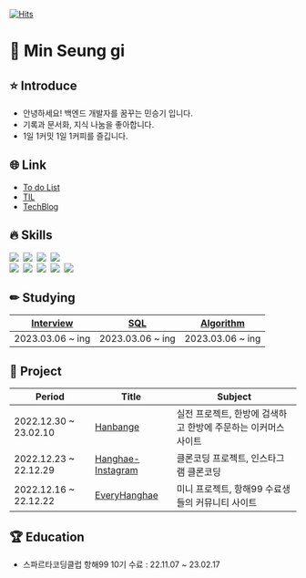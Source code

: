 <!-- <img align='rignt' src="http://mazassumnida.wtf/api/v2/generate_badge?boj=seungit">
 -->
[![Hits](https://hits.seeyoufarm.com/api/count/incr/badge.svg?url=https%3A%2F%2Fgithub.com%2FseunGit&count_bg=%233D4247&title_bg=%23A6A4A4&icon=&icon_color=%23FFFFFF&title=hits&edge_flat=false)](https://hits.seeyoufarm.com)
<h1> 🌱 Min Seung gi </h1>

## ⭐️ Introduce
- 안녕하세요! 백엔드 개발자를 꿈꾸는 민승기 입니다.
- 기록과 문서화, 지식 나눔을 좋아합니다.
- 1일 1커밋 1일 1커피를 즐깁니다.

## 🌐 **Link**
- [To do List](https://github.com/users/seunGit/projects/1)
- [TIL](https://github.com/seunGit/TIL-TodayILearned)
- [TechBlog](https://seungit.oopy.io/) 

  
## 🔥 **Skills**
<p align="left">
  <img src="https://img.shields.io/badge/html5-E34F26?style=for-the-badge&logo=html5&logoColor=white">&nbsp
  <img src="https://img.shields.io/badge/css-1572B6?style=for-the-badge&logo=css3&logoColor=white">&nbsp
  <img src="https://img.shields.io/badge/java-007396?style=for-the-badge&logo=java&logoColor=white">&nbsp
  <img src="https://img.shields.io/badge/spring-6DB33F?style=for-the-badge&logo=spring&logoColor=white">&nbsp
  <br>
  <img src="https://img.shields.io/badge/mysql-4479A1?style=for-the-badge&logo=mysql&logoColor=white">&nbsp
  <img src="https://img.shields.io/badge/gradle-02303A?style=for-the-badge&logo=gradle&logoColor=white">&nbsp
  <img src="https://img.shields.io/badge/aws-232F3E?style=for-the-badge&logo=amazonaws&logoColor=white">&nbsp
  <img src="https://img.shields.io/badge/github-181717?style=for-the-badge&logo=github&logoColor=white">&nbsp
  <img src="https://img.shields.io/badge/git-F05032?style=for-the-badge&logo=git&logoColor=white">&nbsp

<br>
 
## ✏ **Studying**
[Interview](https://github.com/Step-By-Step-Study-Group/Tech-Interview-Study)|[SQL](https://github.com/seunGit/Database-Study)|[Algorithm](https://github.com/seunGit/Algorism-Study)
--|--|--
2023.03.06 ~ ing|2023.03.06 ~ ing|2023.03.06 ~ ing

  
## 🌈 **Project**
Period|Title|Subject
--|---|---
2022.12.30 ~ 23.02.10|[Hanbange](https://github.com/Challenge-Hanbang-E)|실전 프로젝트, 한방에 검색하고 한방에 주문하는 이커머스 사이트
2022.12.23 ~ 22.12.29|[Hanghae-Instagram](https://github.com/seunGit/Hanghae-Instagram)|클론코딩 프로젝트, 인스타그램 클론코딩
2022.12.16 ~ 22.12.22|[EveryHanghae](https://github.com/seunGit/Everyhanghae)|미니 프로젝트, 항해99 수료생들의 커뮤니티 사이트

## 🏆 Education
- 스파르타코딩클럽 항해99 10기 수료 : 22.11.07 ~ 23.02.17


<!--
![HTML5](https://img.shields.io/badge/HTML5-E34F26.svg?&style=for-the-badge&logo=HTML5&logoColor=white)
![Java](https://img.shields.io/badge/Java-007396.svg?&style=for-the-badge&logo=Java&logoColor=white)
![CSS3](https://img.shields.io/badge/CSS3-1572B6.svg?&style=for-the-badge&logo=CSS3&logoColor=white)


[![Tech Blog Badge](http://img.shields.io/badge/-Tech%20blog-black?style=flat-square&logo=github&link=https://seungit.tistory.com/)](https://seungit.tistory.com/)
[![Gmail Badge](https://img.shields.io/badge/Gmail-d14836?style=flat-square&logo=Gmail&logoColor=white&link=mailto:minsg3669@gmail.com)](mailto:minsg3669@gmail.com)
[![Naver Badge](https://img.shields.io/badge/Naver-03C75A?style=flat-square&logo=Naver&logoColor=white&link=mailto:msg3669@naver.com)](mailto:msg3669@naver.com) -->

<!--
**seunGit/seunGit** is a ✨ _special_ ✨ repository because its `README.md` (this file) appears on your GitHub profile.

Here are some ideas to get you started:

- 🔭 I’m currently working on ...
- 🌱 I’m currently learning ...
- 👯 I’m looking to collaborate on ...
- 🤔 I’m looking for help with ...
- 💬 Ask me about ...
- 📫 How to reach me: ...
- 😄 Pronouns: ...
- ⚡ Fun fact: ...
-->
